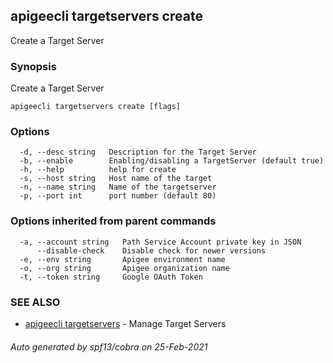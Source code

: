## apigeecli targetservers create

Create a Target Server

### Synopsis

Create a Target Server

```
apigeecli targetservers create [flags]
```

### Options

```
  -d, --desc string   Description for the Target Server
  -b, --enable        Enabling/disabling a TargetServer (default true)
  -h, --help          help for create
  -s, --host string   Host name of the target
  -n, --name string   Name of the targetserver
  -p, --port int      port number (default 80)
```

### Options inherited from parent commands

```
  -a, --account string   Path Service Account private key in JSON
      --disable-check    Disable check for newer versions
  -e, --env string       Apigee environment name
  -o, --org string       Apigee organization name
  -t, --token string     Google OAuth Token
```

### SEE ALSO

* [apigeecli targetservers](apigeecli_targetservers.md)	 - Manage Target Servers

###### Auto generated by spf13/cobra on 25-Feb-2021
